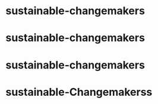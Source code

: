 # sustainable-changemakers
# sustainable-changemakers
# sustainable-changemakers
# sustainable-Changemakerss
